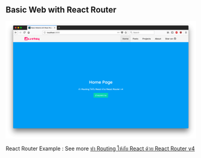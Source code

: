 Basic Web with React Router
---

![Screenshot](/screenshot.png)

React Router Example : See more [ทำ Routing ให้กับ React ด้วย React Router v4](https://devahoy.com/posts/basic-web-with-react-router-v4/)